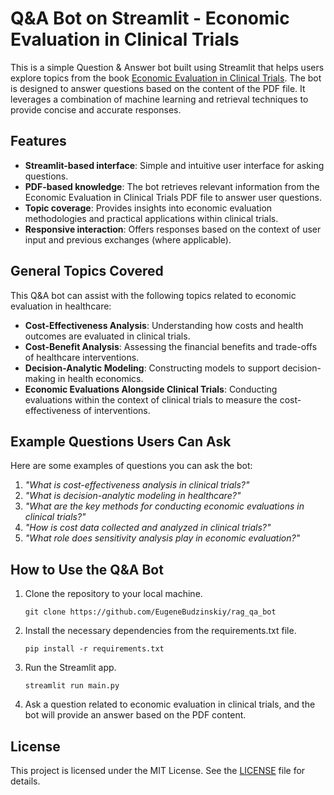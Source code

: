 # Q&A Bot on Streamlit - Economic Evaluation in Clinical Trials

This is a simple Question & Answer bot built using Streamlit that helps users explore topics from the book 
[Economic Evaluation in Clinical Trials](pdf/economic_evaluation_in_clinical_trials_henry_a_glick_jalpa_a_doshi-pages-0-46.pdf). 
The bot is designed to answer questions based on the content of the PDF file. It leverages a combination of machine 
learning and retrieval techniques to provide concise and accurate responses.

## Features

- **Streamlit-based interface**: Simple and intuitive user interface for asking questions.
- **PDF-based knowledge**: The bot retrieves relevant information from the Economic Evaluation in Clinical Trials PDF file to answer user questions.
- **Topic coverage**: Provides insights into economic evaluation methodologies and practical applications within clinical trials.
- **Responsive interaction**: Offers responses based on the context of user input and previous exchanges (where applicable).

## General Topics Covered

This Q&A bot can assist with the following topics related to economic evaluation in healthcare:

- **Cost-Effectiveness Analysis**: Understanding how costs and health outcomes are evaluated in clinical trials.
- **Cost-Benefit Analysis**: Assessing the financial benefits and trade-offs of healthcare interventions.
- **Decision-Analytic Modeling**: Constructing models to support decision-making in health economics.
- **Economic Evaluations Alongside Clinical Trials**: Conducting evaluations within the context of clinical trials to measure the cost-effectiveness of interventions.

## Example Questions Users Can Ask

Here are some examples of questions you can ask the bot:

1. _"What is cost-effectiveness analysis in clinical trials?"_
2. _"What is decision-analytic modeling in healthcare?"_
3. _"What are the key methods for conducting economic evaluations in clinical trials?"_
4. _"How is cost data collected and analyzed in clinical trials?"_
5. _"What role does sensitivity analysis play in economic evaluation?"_

## How to Use the Q&A Bot

1. Clone the repository to your local machine.
    ```
    git clone https://github.com/EugeneBudzinskiy/rag_qa_bot
    ```

2. Install the necessary dependencies from the requirements.txt file. 
    ```
    pip install -r requirements.txt
    ```

3. Run the Streamlit app.
    ```
    streamlit run main.py
    ```

4. Ask a question related to economic evaluation in clinical trials, and the bot will provide an answer based on the PDF content.


## License

This project is licensed under the MIT License. See the [LICENSE](LICENSE) file for details.
